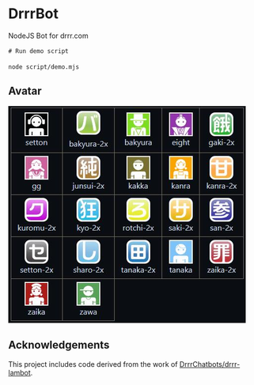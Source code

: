 # DrrrBot

NodeJS Bot for drrr.com

```
# Run demo script

node script/demo.mjs
```
## Avatar
![Avatar](avatar.jpg)


## Acknowledgements

This project includes code derived from the work of [DrrrChatbots/drrr-lambot](https://github.com/DrrrChatbots/drrr-lambot).

